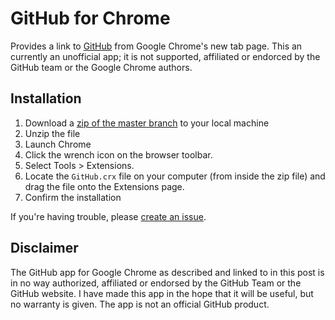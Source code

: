 GitHub for Chrome
===================

Provides a link to [GitHub](https://github.com) from Google Chrome's new tab page. This an currently an unofficial app; it is not supported, affiliated or endorced by the GitHub team or the Google Chrome authors.

Installation
------------

1. Download a [zip of the master branch](https://github.com/bungeshea/GitHub-for-Chrome/zipball/master) to your local machine
1. Unzip the file
1. Launch Chrome
1. Click the wrench icon on the browser toolbar.
1. Select Tools > Extensions.
1. Locate the `GitHub.crx` file on your computer (from inside the zip file) and drag the file onto the Extensions page.
1. Confirm the installation

If you're having trouble, please [create an issue](https://github.com/bungeshea/GitHub-for-Chrome/issues).

Disclaimer
----------

The GitHub app for Google Chrome as described and linked to in this post is in no way authorized, affiliated or endorsed by the GitHub Team or the GitHub website. I have made this app in the hope that it will be useful, but no warranty is given. The app is not an official GitHub product.